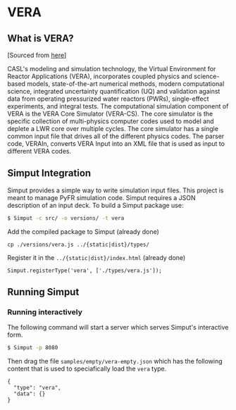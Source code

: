 # VERA

## What is VERA?
[Sourced from [here](https://github.com/CASL/VERAin)]

CASL's modeling and simulation technology, the Virtual Environment for Reactor Applications (VERA), incorporates coupled physics and science-based models, state-of-the-art numerical methods, modern computational science, integrated uncertainty quantification (UQ) and validation against data from operating pressurized water reactors (PWRs), single-effect experiments, and integral tests. The computational simulation component of VERA is the VERA Core Simulator (VERA-CS). The core simulator is the specific collection of multi-physics computer codes used to model and deplete a LWR core over multiple cycles. The core simulator has a single common input file that drives all of the different physics codes. The parser code, VERAIn, converts VERA Input into an XML file that is used as input to different VERA codes.

## Simput Integration
Simput provides a simple way to write simulation input files. This project is meant to manage PyFR simulation code. Simput requires a JSON description of an input deck. To build a Simput package use:

```sh
$ Simput -c src/ -o versions/ -t vera
```

Add the compiled package to Simput (already done)

```
cp ./versions/vera.js ../{static|dist}/types/
```

Register it in the `../{static|dist}/index.html` (already done)

```
Simput.registerType('vera', ['./types/vera.js']);
```

## Running Simput

### Running interactively
The following command will start a server which serves Simput's interactive form.

```sh
$ Simput -p 8080
```

Then drag the file `samples/empty/vera-empty.json` which has the following content that is used to speciafically load the `vera` type.

```
{
  "type": "vera",
  "data": {}
}
```

